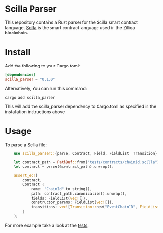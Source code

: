 # Scilla Parser
This repository contains a Rust parser for the Scilla smart contract language. [Scilla](https://scilla-lang.org/) is the smart contract language used in the Zilliqa blockchain.

# Install
Add the following to your Cargo.toml:
```toml
[dependencies]
scilla_parser = "0.1.0"
```
Alternatively, You can run this command:
```shell
cargo add scilla_parser
```
This will add the scilla_parser dependency to Cargo.toml as specified in the installation instructions above.

# Usage
To parse a Scilla file:
```rust
    use scilla_parser::{parse, Contract, Field, FieldList, Transition};

    let contract_path = PathBuf::from("tests/contracts/chainid.scilla");
    let contract = parse(&contract_path).unwrap();

    assert_eq!(
        contract,
        Contract {
            name: "ChainId".to_string(),
            path: contract_path.canonicalize().unwrap(),
            fields: FieldList(vec![]),
            constructor_params: FieldList(vec![]),
            transitions: vec![Transition::new("EventChainID", FieldList::default())]
        }
    );
```
For more example take a look at the [tests](./tests/test_parser.rs).